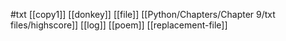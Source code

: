 #txt
[[copy1]]
[[donkey]]
[[file]]
[[Python/Chapters/Chapter 9/txt files/highscore]]
[[log]]
[[poem]]
[[replacement-file]]
